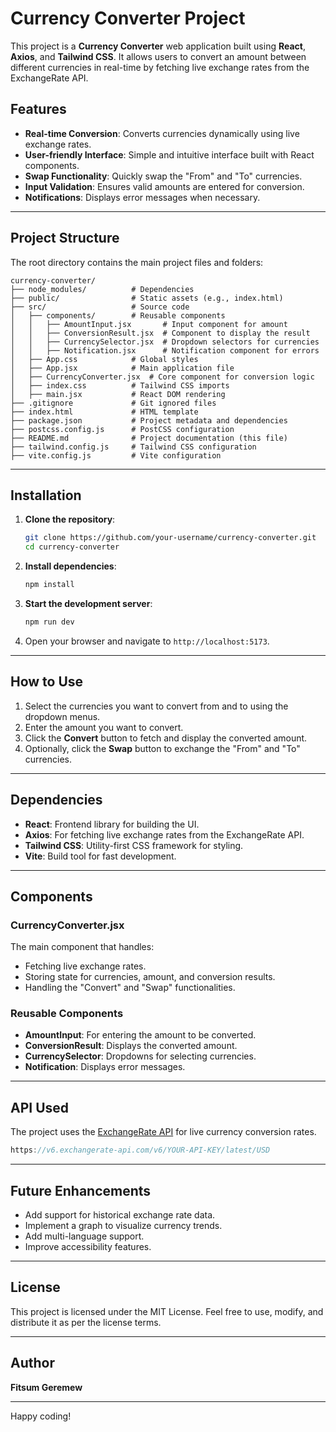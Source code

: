 # Currency Converter Project

This project is a **Currency Converter** web application built using **React**, **Axios**, and **Tailwind CSS**. It allows users to convert an amount between different currencies in real-time by fetching live exchange rates from the ExchangeRate API.

## Features

- **Real-time Conversion**: Converts currencies dynamically using live exchange rates.
- **User-friendly Interface**: Simple and intuitive interface built with React components.
- **Swap Functionality**: Quickly swap the "From" and "To" currencies.
- **Input Validation**: Ensures valid amounts are entered for conversion.
- **Notifications**: Displays error messages when necessary.

---

## Project Structure

The root directory contains the main project files and folders:

```
currency-converter/
├── node_modules/          # Dependencies
├── public/                # Static assets (e.g., index.html)
├── src/                   # Source code
│   ├── components/        # Reusable components
│   │   ├── AmountInput.jsx       # Input component for amount
│   │   ├── ConversionResult.jsx  # Component to display the result
│   │   ├── CurrencySelector.jsx  # Dropdown selectors for currencies
│   │   ├── Notification.jsx      # Notification component for errors
│   ├── App.css            # Global styles
│   ├── App.jsx            # Main application file
│   ├── CurrencyConverter.jsx  # Core component for conversion logic
│   ├── index.css          # Tailwind CSS imports
│   ├── main.jsx           # React DOM rendering
├── .gitignore             # Git ignored files
├── index.html             # HTML template
├── package.json           # Project metadata and dependencies
├── postcss.config.js      # PostCSS configuration
├── README.md              # Project documentation (this file)
├── tailwind.config.js     # Tailwind CSS configuration
├── vite.config.js         # Vite configuration
```

---

## Installation

1. **Clone the repository**:

   ```bash
   git clone https://github.com/your-username/currency-converter.git
   cd currency-converter
   ```

2. **Install dependencies**:

   ```bash
   npm install
   ```

3. **Start the development server**:

   ```bash
   npm run dev
   ```

4. Open your browser and navigate to `http://localhost:5173`.

---

## How to Use

1. Select the currencies you want to convert from and to using the dropdown menus.
2. Enter the amount you want to convert.
3. Click the **Convert** button to fetch and display the converted amount.
4. Optionally, click the **Swap** button to exchange the "From" and "To" currencies.

---

## Dependencies

- **React**: Frontend library for building the UI.
- **Axios**: For fetching live exchange rates from the ExchangeRate API.
- **Tailwind CSS**: Utility-first CSS framework for styling.
- **Vite**: Build tool for fast development.

---

## Components

### CurrencyConverter.jsx

The main component that handles:

- Fetching live exchange rates.
- Storing state for currencies, amount, and conversion results.
- Handling the "Convert" and "Swap" functionalities.

### Reusable Components

- **AmountInput**: For entering the amount to be converted.
- **ConversionResult**: Displays the converted amount.
- **CurrencySelector**: Dropdowns for selecting currencies.
- **Notification**: Displays error messages.

---

## API Used

The project uses the [ExchangeRate API](https://www.exchangerate-api.com/) for live currency conversion rates. 

```javascript
https://v6.exchangerate-api.com/v6/YOUR-API-KEY/latest/USD
```

---

## Future Enhancements

- Add support for historical exchange rate data.
- Implement a graph to visualize currency trends.
- Add multi-language support.
- Improve accessibility features.

---

## License

This project is licensed under the MIT License. Feel free to use, modify, and distribute it as per the license terms.

---

## Author

**Fitsum Geremew**  


---

Happy coding!
